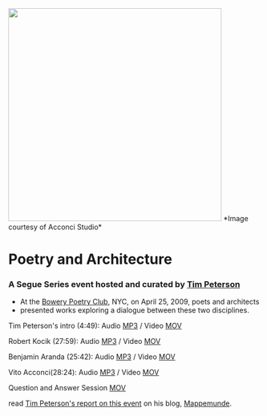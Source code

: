 <img src="http://media.sas.upenn.edu/pennsound/misc/Images/Poetry-and-Architecture.jpg" width="425" />  
*Image courtesy of Acconci Studio*  

Poetry and Architecture
=======================

### A Segue Series event hosted and curated by [Tim Peterson](Peterson.php)

-   At the [Bowery Poetry Club](http://writing.upenn.edu/pennsound/x/Segue-BPC.html), NYC, on April 25, 2009, poets and architects
-   presented works exploring a dialogue between these two disciplines.

Tim Peterson's intro (4:49): Audio [MP3](http://media.sas.upenn.edu/pennsound/groups/Poetry-and-Architecture/Audio/Poetry-and-Architecture_01_Introduction_Peterson-Tim_Segue-BPC_NY_04-25-09.mp3) / Video [MOV](http://media.sas.upenn.edu/pennsound/groups/Poetry-and-Architecture/Video/Poetry-and-Architecture_01_Intro_Peterson-Tim_Segue-BPC_NY_4-25-09.mov)

Robert Kocik (27:59): Audio [MP3](http://media.sas.upenn.edu/pennsound/groups/Poetry-and-Architecture/Audio/Poetry-and-Architecture_02_Kocik-Robert_Segue-BPC_NY_04-25-09.mp3) / Video [MOV](http://media.sas.upenn.edu/pennsound/groups/Poetry-and-Architecture/Video/Poetry-and-Architecture_02_Kocik_Robert_Segue-BPC_4-25-09.mov)

Benjamin Aranda (25:42): Audio [MP3](http://media.sas.upenn.edu/pennsound/groups/Poetry-and-Architecture/Audio/Poetry-and-Architecture_03_Aranda-Benjamin_Segue-BPC_NY_04-25-09.mp3) / Video [MOV](http://media.sas.upenn.edu/pennsound/groups/Poetry-and-Architecture/Video/Poetry-and-Architecture_03_Aranda-Benjamin_Segue-BPC_NY_4-25-09.mov)

Vito Acconci(28:24): Audio [MP3](http://media.sas.upenn.edu/pennsound/groups/Poetry-and-Architecture/Audio/Poetry-and-Architecture_04_Acconci-Vito_Segue-BPC_NY_04-25-09.mp3) / Video [MOV](http://media.sas.upenn.edu/pennsound/groups/Poetry-and-Architecture/Video/Poetry-and-Architecture_04_Acconi-Vito_Segue-BPC_NY_4-25-09.mov)

Question and Answer Session [MOV](http://media.sas.upenn.edu/pennsound/groups/Poetry-and-Architecture/Video/Poetry-and-Architecture_05_Q-&-A_Segue-BPC_NY_4-25-09.mov)

  

read [Tim Peterson's report on this event](http://mappemunde.typepad.com/mappemunde/2009/05/my-poetry-and-architecture-event-for-segue-this-past-weekend-featuring-vito-acconci-benjamin-aranda-and-robert-kocik---.html) on his blog, [Mappemunde](http://mappemunde.typepad.com/).
